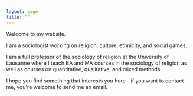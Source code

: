 ```yaml
---
layout: page
title: ""
---
```

Welcome to my website. 

I am a sociologist working on religion, culture, ethnicity, and social games. 

I am a full professor of the sociology of religion at the University of Lausanne where I teach BA and MA courses
in the sociology of religion as well as courses on quantitative, qualitative, and mixed methods.

I hope you find something that interests you here - if you want to contact me, you're welcome to send me an email.





